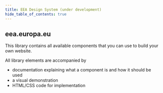```yaml
---
title: EEA Design System (under development)
hide_table_of_contents: true
---
```


## eea.europa.eu

This library contains all available components that you can use to build your own website.

All library elements are accompanied by

- documentation explaining what a component is and how it should be used
- a visual demonstration
- HTML/CSS code for implementation


